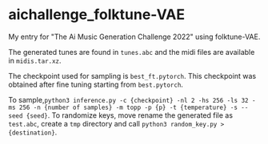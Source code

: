 # aichallenge_folktune-VAE
My entry for "The Ai Music Generation Challenge 2022" using folktune-VAE.

The generated tunes are found in `tunes.abc` and the midi files are available in `midis.tar.xz`.

The checkpoint used for sampling is `best_ft.pytorch`. This checkpoint was obtained after fine tuning starting from `best.pytorch`.

To sample,`python3 inference.py -c {checkpoint} -nl 2 -hs 256 -ls 32 -ms 256 -n {number of samples} -m topp -p {p} -t {temperature} -s --seed {seed}`.
To randomize keys, move rename the generated file as `test.abc`, create a `tmp` directory and call `python3 random_key.py > {destination}`.
